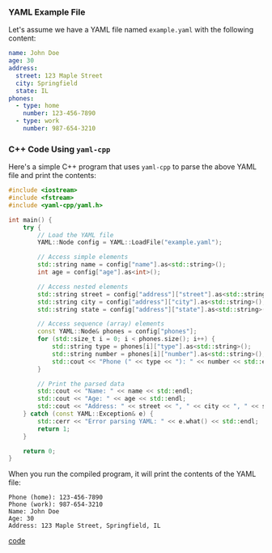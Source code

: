 ### YAML Example File

Let's assume we have a YAML file named `example.yaml` with the following content:

```yaml
name: John Doe
age: 30
address:
  street: 123 Maple Street
  city: Springfield
  state: IL
phones:
  - type: home
    number: 123-456-7890
  - type: work
    number: 987-654-3210
```

### C++ Code Using `yaml-cpp`

Here's a simple C++ program that uses `yaml-cpp` to parse the above YAML file and print the contents:

```cpp
#include <iostream>
#include <fstream>
#include <yaml-cpp/yaml.h>

int main() {
    try {
        // Load the YAML file
        YAML::Node config = YAML::LoadFile("example.yaml");

        // Access simple elements
        std::string name = config["name"].as<std::string>();
        int age = config["age"].as<int>();

        // Access nested elements
        std::string street = config["address"]["street"].as<std::string>();
        std::string city = config["address"]["city"].as<std::string>();
        std::string state = config["address"]["state"].as<std::string>();

        // Access sequence (array) elements
        const YAML::Node& phones = config["phones"];
        for (std::size_t i = 0; i < phones.size(); i++) {
            std::string type = phones[i]["type"].as<std::string>();
            std::string number = phones[i]["number"].as<std::string>();
            std::cout << "Phone (" << type << "): " << number << std::endl;
        }

        // Print the parsed data
        std::cout << "Name: " << name << std::endl;
        std::cout << "Age: " << age << std::endl;
        std::cout << "Address: " << street << ", " << city << ", " << state << std::endl;
    } catch (const YAML::Exception& e) {
        std::cerr << "Error parsing YAML: " << e.what() << std::endl;
        return 1;
    }

    return 0;
}
```



When you run the compiled program, it will print the contents of the YAML file:

```
Phone (home): 123-456-7890
Phone (work): 987-654-3210
Name: John Doe
Age: 30
Address: 123 Maple Street, Springfield, IL
```


[code](../src/yaml-cpp_example.cpp)
